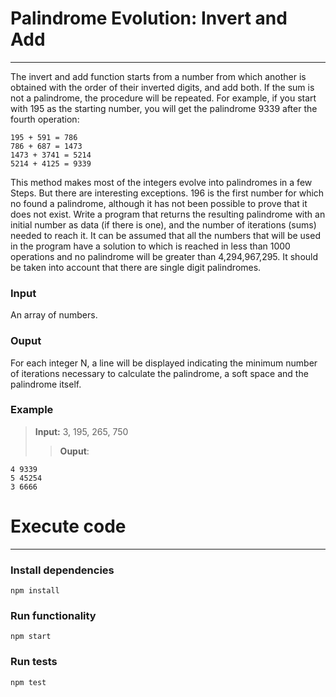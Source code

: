 # Palindrome Evolution: Invert and Add
***
The invert and add function starts from a number from which another is obtained with the order of their
inverted digits, and add both. If the sum is not a palindrome, the procedure will be repeated.
For example, if you start with 195 as the starting number, you will get the palindrome 9339
after the fourth operation:

```
195 + 591 = 786
786 + 687 = 1473
1473 + 3741 = 5214
5214 + 4125 = 9339
```

This method makes most of the integers evolve into palindromes in a few
Steps. But there are interesting exceptions. 196 is the first number for which no
found a palindrome, although it has not been possible to prove that it does not exist.
Write a program that returns the resulting palindrome with an initial number as data
(if there is one), and the number of iterations (sums) needed to reach it.
It can be assumed that all the numbers that will be used in the program have a solution to
which is reached in less than 1000 operations and no palindrome will be greater than
4,294,967,295. It should be taken into account that there are single digit palindromes.

### Input
An array of numbers.

### Ouput
For each integer N, a line will be displayed indicating the minimum number of iterations
necessary to calculate the palindrome, a soft space and the palindrome itself.

### Example
>**Input:** 3, 195, 265, 750
>>**Ouput**: 
```
4 9339
5 45254
3 6666
```



# Execute code
***

### Install dependencies
`npm install`

### Run functionality
`npm start`

### Run tests
`npm test`